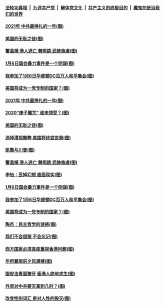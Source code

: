 ####  [法轮功真相](../../../../basic/blob/master/README.md?t=01101402) &nbsp;|&nbsp; [九评共产党](../../../../9ping.md/blob/master/README.md?t=01101402) &nbsp;|&nbsp; [解体党文化](../../../../jtdwh.md/blob/master/README.md?t=01101402)  &nbsp;|&nbsp; [共产主义的终极目的](../../../../gczydzjmd.md/blob/master/README.md?t=01101402) &nbsp;|&nbsp; [魔鬼在统治我们的世界](../../../../mgztzwmdsj.md/blob/master/README.md?t=01101402) 

#### [2021年 中共最挣扎的一年(图)](../pages/p4/958592.md?t=01101402) 

#### [美国的无耻之徒(图)](../pages/p4/958606.md?t=01101402) 

#### [警滥捕 港人逃亡 舞照跳 武肺施虐(图)](../pages/p4/958515.md?t=01101402) 

#### [1月6日国会暴力事件是一个阴谋(图)](../pages/p4/958522.md?t=01101402) 

#### [我参加了1月6日华盛顿DC百万人和平集会(图)](../pages/p4/958521.md?t=01101402) 

#### [美国将成为一党专制的国家？(图)](../pages/p4/958514.md?t=01101402) 

#### [2021年 中共最挣扎的一年(图)](../pages/p4/958592.md?t=01101402) 

#### [2020“庚子魔咒” 谁来领受？(图)](../pages/p4/958597.md?t=01101402) 

#### [美国的无耻之徒(图)](../pages/p4/958606.md?t=01101402) 

#### [选择漠视舞弊 美国将终尝苦果(图)](../pages/p4/958598.md?t=01101402) 

#### [凯撒与川普(图)](../pages/p4/958605.md?t=01101402) 


#### [警滥捕 港人逃亡 舞照跳 武肺施虐(图)](../pages/p4/958515.md?t=01101402) 

#### [李怡：丢掉幻想 直面现实(图)](../pages/p4/958513.md?t=01101402) 

#### [1月6日国会暴力事件是一个阴谋(图)](../pages/p4/958522.md?t=01101402) 

#### [我参加了1月6日华盛顿DC百万人和平集会(图)](../pages/p4/958521.md?t=01101402) 

#### [美国将成为一党专制的国家？(图)](../pages/p4/958514.md?t=01101402) 

#### [陶杰：民主哲学的谜惑(图)](../pages/p4/958511.md?t=01101402) 



#### [我们不会屈服 不会忘记(图)](../pages/p4/958409.md?t=01101402) 

#### [西方国家必须高度重视香港问题(图)](../pages/p4/958420.md?t=01101402) 

#### [华府暴雨前夕风满楼(图)](../pages/p4/958394.md?t=01101402) 

#### [国安法青面獠牙 香港人绝地求生(图)](../pages/p4/958396.md?t=01101402) 

#### [外资对中共要天真到几时？(图)](../pages/p4/958392.md?t=01101402) 

#### [改变性别词汇 是对人性的毁灭(图)](../pages/p4/958380.md?t=01101402) 

